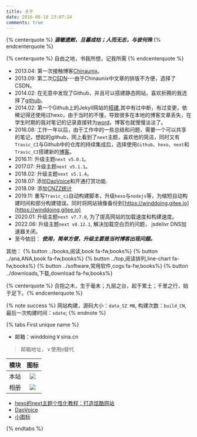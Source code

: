 ```yaml
---
title: 关于
date: 2016-08-18 23:07:24
comments: true
---
```


{% centerquote %} ***涸辙遗鲋，旦暮成枯；人而无志，与彼何殊*** {% endcenterquote %}

{% centerquote %} 自由之地，书我所想，记我所需 {% endcenterquote %}


* 2013.04: 第一次接触博客[Chinaunix](http://blog.chinaunix.net/uid/28769209.html)。
* 2013.09: 第二次[CSDN](https://blog.csdn.net/sdreamq)---由于Chinaunix中文章的排版不方便，选择了CSDN。
* 2014.02: 在无意中发现了Github，并且可以搭建静态网站，喜欢折腾的我选择了[github](https://xxx.github.io)。
* 2014.02: 第一个Github上的Jekyll网站的[搭建](https://winddoing.github.io/post/32555.html),其中有过中断，有过变更，依稀记得还使用过hexo，由于当时的不懂，导致很多在本地的博客文章丢失，在学生时期的我对笔记的记录直接转为[word](https://winddoing.github.io/old_notes/)，博客也就慢慢淡淡了。
* 2016.08: 工作一年以后，由于工作中的一些总结和问题，需要一个可以共享的笔记，想起的github，网上看到了`next`主题，喜欢他的简洁，同时又有`Travic_CI`与Github中的仓库的持续集成后，选择使用`Github`、`hexo`、`next`和`Travic_CI`搭建新的[博客](https://winddoing.github.io)。
* 2016.11: 升级主题`next v5.0.1`。
* 2017.07: 升级主题`next v5.1.1`。
* 2018.02: 升级主题`next v5.1.4`。
* 2018.07: 添加[DaoVoice](http://www.daovoice.io)和开通打赏功能.
* 2018.09: 添加[CNZZ统计](http://www.cnzz.com/stat/website.php?web_id=1254703532)
* 2019.11: 重写`Travic_ci`自动构建脚本，升级`hexo`与`nodejs`等，为缩短自动构建时间和部分构建错误。同时将网站镜像备份到[https://winddoing.gitee.io](https://winddoing.gitee.io)
* 2020.01: 升级主题`next v7.7.0`, 为了提高网站的加载速度和构建速度。
* 2022.06: 升级主题`next v8.12.1`, 解决加载空白页的问题， jsdelivr DNS加速器关闭。
* 至今依旧： ***使用，简单方便，升级主要是当时博客出现问题。***

其他： {% button ../books,阅读,book fa-fw,books%} {% button ../ana,ANA,book fa-fw,books%} {% button ../top,阅读排列,line-chart fa-fw,books%} {% button ../software,常用软件,cogs fa-fw,books%} {% button ../downloads,下载,download fa-fw,books%}

{% centerquote %} 合抱之木，生于毫末；九层之台，起于累土；千里之行，始于足下。{% endcenterquote %}

{% note success %}
网站构建，源码大小：`data_SZ MB`, 构建次数：`build_CN`, 最后一次构建时间：`xdate`;
{% endnote %}

{% tabs First unique name %}
<!-- tab 联系方式 -->

- 邮箱：winddoing￥sina.cn
> 邮箱地址，`￥`使用`@`替代

<!-- endtab -->

<!-- tab 自动构建 -->

| 模块  | 图标  |
|:-----:|:-----:|
| 本站 | <a href="https://app.travis-ci.com/Winddoing/winddoing.github.io"><img src="https://app.travis-ci.com/Winddoing/winddoing.github.io.svg?branch=web_source"></a> |
| 相册 | <a href="https://winddoing.coding.net/p/photos-data/ci/job"><img src="https://winddoing.coding.net/badges/photos-data/job/264981/master/build.svg"></a> |

<!-- endtab -->

<!-- tab 网站配置 -->

* [hexo的next主题个性化教程：打造炫酷网站](https://blog.csdn.net/qq_33699981/article/details/72716951)
* [DaoVoice](https://dashboard.daovoice.io/app/a28f1641/users?segment=all-users)
* [小图标](https://fontawesome.com/icons?from=io)

<!-- endtab -->
{% endtabs %}
